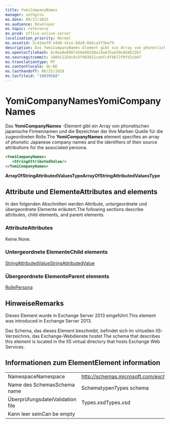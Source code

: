 ```yaml
---
title: YomiCompanyNames
manager: sethgros
ms.date: 09/17/2015
ms.audience: Developer
ms.topic: reference
ms.prod: office-online-server
localization_priority: Normal
ms.assetid: 5c414af9-34d0-41ce-bda9-0d4ca3f3be79
description: Das YomiCompanyNames-Element gibt ein Array von phonetischen japanische Firmennamen und die Bezeichner der ihre Marken Quelle für die zugeordneten Rolle.
ms.openlocfilehash: 6c8ea8e8887a58e082d8a14a635ae59c6b4622b7
ms.sourcegitcommit: 34041125dc8c5f993b21cebfc4f8b72f0fd2cb6f
ms.translationtype: MT
ms.contentlocale: de-DE
ms.lasthandoff: 06/25/2018
ms.locfileid: "19839568"
---
```

# <a name="yomicompanynames"></a><span data-ttu-id="afe61-103">YomiCompanyNames</span><span class="sxs-lookup"><span data-stu-id="afe61-103">YomiCompanyNames</span></span>

<span data-ttu-id="afe61-104">Das **YomiCompanyNames** -Element gibt ein Array von phonetischen japanische Firmennamen und die Bezeichner der ihre Marken Quelle für die zugeordneten Rolle.</span><span class="sxs-lookup"><span data-stu-id="afe61-104">The **YomiCompanyNames** element specifies an array of phonetic Japanese company names and the identifiers of their source attributions for the associated persona.</span></span> 
  
```XML
<YomiCompanyNames>
   <StringAttributedValue/>
</YomiCompanyNames>
```

 <span data-ttu-id="afe61-105">**ArrayOfStringAttributedValuesType**</span><span class="sxs-lookup"><span data-stu-id="afe61-105">**ArrayOfStringAttributedValuesType**</span></span>
## <a name="attributes-and-elements"></a><span data-ttu-id="afe61-106">Attribute und Elemente</span><span class="sxs-lookup"><span data-stu-id="afe61-106">Attributes and elements</span></span>

<span data-ttu-id="afe61-107">In den folgenden Abschnitten werden Attribute, untergeordnete und übergeordnete Elemente erläutert.</span><span class="sxs-lookup"><span data-stu-id="afe61-107">The following sections describe attributes, child elements, and parent elements.</span></span>
  
### <a name="attributes"></a><span data-ttu-id="afe61-108">Attribute</span><span class="sxs-lookup"><span data-stu-id="afe61-108">Attributes</span></span>

<span data-ttu-id="afe61-109">Keine.</span><span class="sxs-lookup"><span data-stu-id="afe61-109">None.</span></span>
  
### <a name="child-elements"></a><span data-ttu-id="afe61-110">Untergeordnete Elemente</span><span class="sxs-lookup"><span data-stu-id="afe61-110">Child elements</span></span>

[<span data-ttu-id="afe61-111">StringAttributedValue</span><span class="sxs-lookup"><span data-stu-id="afe61-111">StringAttributedValue</span></span>](stringattributedvalue.md)
  
### <a name="parent-elements"></a><span data-ttu-id="afe61-112">Übergeordnete Elemente</span><span class="sxs-lookup"><span data-stu-id="afe61-112">Parent elements</span></span>

[<span data-ttu-id="afe61-113">Rolle</span><span class="sxs-lookup"><span data-stu-id="afe61-113">Persona</span></span>](persona.md)
  
## <a name="remarks"></a><span data-ttu-id="afe61-114">Hinweise</span><span class="sxs-lookup"><span data-stu-id="afe61-114">Remarks</span></span>

<span data-ttu-id="afe61-115">Dieses Element wurde in Exchange Server 2013 eingeführt.</span><span class="sxs-lookup"><span data-stu-id="afe61-115">This element was introduced in Exchange Server 2013.</span></span>
  
<span data-ttu-id="afe61-116">Das Schema, das dieses Element beschreibt, befindet sich im virtuellen IIS-Verzeichnis, das Exchange-Webdienste hostet.</span><span class="sxs-lookup"><span data-stu-id="afe61-116">The schema that describes this element is located in the IIS virtual directory that hosts Exchange Web Services.</span></span>
  
## <a name="element-information"></a><span data-ttu-id="afe61-117">Informationen zum Element</span><span class="sxs-lookup"><span data-stu-id="afe61-117">Element information</span></span>

|||
|:-----|:-----|
|<span data-ttu-id="afe61-118">Namespace</span><span class="sxs-lookup"><span data-stu-id="afe61-118">Namespace</span></span>  <br/> |http://schemas.microsoft.com/exchange/services/2006/types  <br/> |
|<span data-ttu-id="afe61-119">Name des Schemas</span><span class="sxs-lookup"><span data-stu-id="afe61-119">Schema name</span></span>  <br/> |<span data-ttu-id="afe61-120">Schematypen</span><span class="sxs-lookup"><span data-stu-id="afe61-120">Types schema</span></span>  <br/> |
|<span data-ttu-id="afe61-121">Überprüfungsdatei</span><span class="sxs-lookup"><span data-stu-id="afe61-121">Validation file</span></span>  <br/> |<span data-ttu-id="afe61-122">Types.xsd</span><span class="sxs-lookup"><span data-stu-id="afe61-122">Types.xsd</span></span>  <br/> |
|<span data-ttu-id="afe61-123">Kann leer sein</span><span class="sxs-lookup"><span data-stu-id="afe61-123">Can be empty</span></span>  <br/> ||
   

